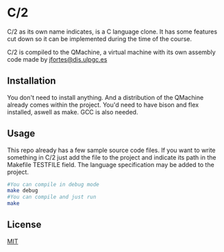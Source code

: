 # C/2

C/2 as its own name indicates, is a C language clone. It has some features cut down so it can be implemented during the time of the course.

C/2 is compiled to the QMachine, a virtual machine with its own assembly code made by jfortes@dis.ulpgc.es

## Installation

You don't need to install anything. And a distribution of the QMachine already comes within the project. You'd need to have bison and flex installed, aswell as make. GCC is also needed.

## Usage

This repo already has a few sample source code files. If you want to write something in C/2 just add the file to the project and indicate its path in the Makefile TESTFILE field. The language specification may be added to the project.

```bash
#You can compile in debug mode
make debug
#You can compile and just run
make
```

## License

[MIT](https://choosealicense.com/licenses/mit/) 